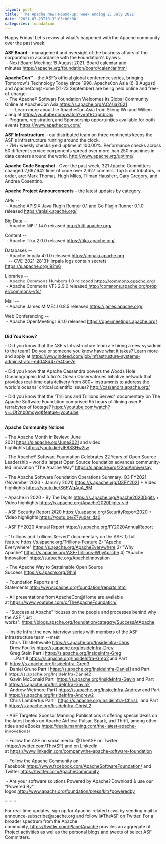 ```yaml
---
layout: post
title: 'The Apache News Round-up: week ending 23 July 2021'
date: '2021-07-23T10:37:05+00:00'
categories: foundation
---
```

<p></p><p></p><p>Happy Friday! Let's review at what's happened with the Apache community over the past week:</p><p></p><p></p><p></p><p><span style="font-weight: 700;">ASF Board</span>&nbsp;– management and oversight of the business affairs of the corporation in accordance with the Foundation's bylaws.<br>&nbsp;- Next Board Meeting: 18 August 2021. Board calendar and minutes&nbsp;<a href="https://apache.org/foundation/board/calendar.html" target="_blank">https://apache.org/foundation/board/calendar.html</a></p><p></p><p><span style="font-weight: 700;">ApacheCon™</span>&nbsp;– the ASF's official global conference series, bringing Tomorrow's Technology Today since 1998. ApacheCon Asia (6-8 August) and ApacheCon@Home (21-23 September) are being held online and free-of-charge:<br>&nbsp;- The Apache® Software Foundation Welcomes its Global Community Online at ApacheCon Asia&nbsp;<a href="https://s.apache.org/ACAsia2021" target="_blank">https://s.apache.org/ACAsia2021</a><br>&nbsp;&nbsp;&nbsp; -- Learn more about the ApacheCon Asia from Sheng Wu and Willem Jiang at <a href="https://youtube.com/watch?v=hfRCrpnbDhc" rel="noreferrer" target="_blank" data-saferedirecturl="https://www.google.com/url?q=https://youtube.com/watch?v%3DhfRCrpnbDhc&amp;source=gmail&amp;ust=1627117840797000&amp;usg=AFQjCNHSnRo3SvK679B7Oa_GdLUAaVGGBg">https://youtube.com/watch?v=hf<wbr>RCrpnbDhc</a> <br>&nbsp;- Program, registration, and Sponsorship opportunities available for both events&nbsp;<a href="https://www.apachecon.com/" target="_blank">https://www.apachecon.com/</a><br></p><p><span style="font-weight: 700;">ASF Infrastructure</span>&nbsp;– our distributed team on three continents keeps the ASF's infrastructure running around the clock.<br>&nbsp;- 7M+ weekly checks yield uptime at 100.00%. Performance checks across 50 different service components spread over more than 250 machines in data centers around the world.&nbsp;<a href="http://www.apache.org/uptime/" target="_blank">http://www.apache.org/uptime/</a><br></p><p><span style="font-weight: 700;">Apache Code Snapshot&nbsp;</span>– Over the past week, 321 Apache Committers changed 2,697,642 lines of code over 2,627 commits. Top 5 contributors, in order, are: Mark Thomas, <span>Hugh Miles, Tilman Hausherr, Gary Gregory, and Andrea Cosentino.&nbsp; </span>&nbsp; &nbsp;&nbsp; </p><p><span style="font-weight: 700;">Apache Project Announcements</span>&nbsp;– the latest updates by category.</p><p>APIs --<br>
&nbsp;- Apache <span class="il">APISIX</span> Java Plugin Runner 0.1 and Go Plugin Runner 0.1.0 released <a href="https://apisix.apache.org/" rel="noreferrer" target="_blank" data-saferedirecturl="https://www.google.com/url?q=https://apisix.apache.org/&amp;source=gmail&amp;ust=1627120914102000&amp;usg=AFQjCNEhKquuH_i-uwcjJU90gjrvkkia3w">https://<span class="il">apisix</span>.apache.org/</a><br></p><p>Big Data --<br>&nbsp;- Apache <span class="il">NiFi</span> 1.14.0 released <a href="http://nifi.apache.org/" rel="noreferrer" target="_blank" data-saferedirecturl="https://www.google.com/url?q=http://nifi.apache.org/&amp;source=gmail&amp;ust=1627120955001000&amp;usg=AFQjCNGgNp5teuqrediVZ1BzuZaLH7heuA">http://<span class="il">nifi</span>.apache.org/</a></p><p></p>Content --<br>&nbsp;- Apache <span class="il">Tika</span> 2.0.0 released <a href="https://tika.apache.org/" rel="noreferrer" target="_blank" data-saferedirecturl="https://www.google.com/url?q=https://tika.apache.org/&amp;source=gmail&amp;ust=1627120741409000&amp;usg=AFQjCNEctwl6EJI_rxyqsqD4kJGaft3WWw">https://<span class="il">tika</span>.apache.org/</a><p></p><p>Databases --<br>&nbsp;- Apache <span class="il">Impala</span> 4.0.0 released <a href="https://impala.apache.org" rel="noreferrer" target="_blank" data-saferedirecturl="https://www.google.com/url?q=https://impala.apache.org&amp;source=gmail&amp;ust=1627120982934000&amp;usg=AFQjCNGfOmw5SzzmKlYY-5tgZ3EB7sxUbQ">https://<span class="il">impala</span>.apache.org<br></a>&nbsp;&nbsp; -- CVE-2021-28131: Impala logs contain secrets <a href="https://s.apache.org/i92m6">https://s.apache.org/i92m6</a><br></p>Libraries --<br>&nbsp;- Apache <span class="il">Commons</span> <span class="il">Numbers</span> 1.0 released <a href="https://commons.apache.org/" rel="noreferrer" target="_blank" data-saferedirecturl="https://www.google.com/url?q=https://commons.apache.org/&amp;source=gmail&amp;ust=1627121032972000&amp;usg=AFQjCNFoYCl_NJFJRNYSezxLu5fWknC8Fw">https://<span class="il">commons</span>.apache.org/</a><br>&nbsp;- Apache <span class="il">Commons</span> <span class="il">VFS</span> 2.9.0 released<a href="http://commons.apache.org/proper/commons-vfs/" rel="noreferrer" target="_blank" data-saferedirecturl="https://www.google.com/url?q=http://commons.apache.org/proper/commons-vfs/&amp;source=gmail&amp;ust=1627121602321000&amp;usg=AFQjCNHLVzHplpXRPCOAqf7QuEEbrVtBXA"> http://<span class="il">commons</span>.apache.org/prop<wbr>er/<span class="il">commons</span>-<span class="il">vfs</span>/</a><a href="https://commons.apache.org/proper/commons-io/" rel="noreferrer" target="_blank" data-saferedirecturl="https://www.google.com/url?q=https://commons.apache.org/proper/commons-io/&amp;source=gmail&amp;ust=1626453891843000&amp;usg=AFQjCNF5rUUt3qpS25Wb5TYpmpX2buRpgA"><span class="il"></span><span class="il"><br></span></a><p></p><p><span class="il"></span>Mail --<br>&nbsp;- <span class="il">Apache</span> <span class="il">James</span> MIME4J 0.8.5 released <a href="https://james.apache.org/" rel="noreferrer" target="_blank" data-saferedirecturl="https://www.google.com/url?q=https://james.apache.org/&amp;source=gmail&amp;ust=1627121740191000&amp;usg=AFQjCNEXC00VdNMzyj_GwZFMmifgcmcFRQ"><span class="il">https</span>://<span class="il">james</span>.<span class="il">apache</span>.<span class="il">org</span>/</a></p><p>Web Conferencing --<br>&nbsp;- Apache <span class="il">OpenMeetings</span> 6.1.0 released <a href="https://openmeetings.apache.org/" rel="noreferrer" target="_blank" data-saferedirecturl="https://www.google.com/url?q=https://openmeetings.apache.org/&amp;source=gmail&amp;ust=1627121649977000&amp;usg=AFQjCNFLEHuYxTqGSl4yibLGYx78ewdJnA">https://<span class="il">openmeetings</span>.apache.or<wbr>g/</a></p><p><br><span style="font-weight: 700;">Did You Know?</span><br></p><p></p><p>- Did you know that the ASF's Infrastructure team are hiring a new sysadmin to the team? Do you or someone you know have what it takes? Learn more and apply at&nbsp;<a href="https://www.indeed.com/job/infrastructure-systems-administrator-e4048d477e40ae7e" target="_blank">https://www.indeed.com/job/infrastructure-systems-administrator-e4048d477e40ae7e</a></p><p>- Did you know that Apache Cassandra powers the Woods Hole Oceanographic Institution's Ocean Observatories Initiative network that provides real-time data delivery from 800+ instruments to address the world's oceans' critical scientific issues?&nbsp;<a href="http://cassandra.apache.org/" target="_blank">http://cassandra.apache.org/</a></p><p>- Did you know that the "Trillions and Trillions Served" documentary on The Apache Software Foundation comprised 65 hours of filming over 8 terrabytes of footage? <a href="https://youtube.com/watch?v=JUt2nb0mgwg&amp;feature=youtu.be" target="_blank">https://youtube.com/watch?v=JUt2nb0mgwg&amp;feature=youtu.be</a></p><p><span style="font-weight: 700;"><br>Apache Community Notices</span><br></p><p>- The Apache Month in Review: June 2021&nbsp;<a href="https://s.apache.org/June2021" target="_blank">https://s.apache.org/June2021</a>&nbsp;and video highlights&nbsp;<a href="https://youtu.be/yIE8SSHw2iw" target="_blank">https://youtu.be/yIE8SSHw2iw</a></p><p>- The&nbsp;<span class="il">Apache</span>® Software Foundation Celebrates 22 Years of Open Source Leadership – world’<span class="il">s</span>&nbsp;largest Open Source foundation advances community-led innovation "The<span class="il">&nbsp;Apache</span>&nbsp;Way"&nbsp;<a href="https://s.apache.org/22ndAnniversay" target="_blank">https://s.apache.org/22ndAnniversay</a></p><p>- The&nbsp;<span class="il">Apache</span>&nbsp;Software Foundation Operations Summary: Q3 FY2021 (November 2020 - January 2021)&nbsp;<a href="https://s.apache.org/Q3FY2021" target="_blank">https://s.apache.org/Q3FY2021</a>&nbsp;+ Video highlights&nbsp;<a href="https://youtu.be/S6FWqAuA_8M" target="_blank">https://youtu.be/S6FWqAuA_8M</a></p><p>- Apache in 2020 - By The Digits&nbsp;<font color="#337ab7"><a href="https://s.apache.org/Apache2020Digits" target="_blank">https://s.apache.org/Apache2020Digits</a>&nbsp;</font>+ Video highlights&nbsp;<a href="https://s.apache.org/Apache2020Digits-vid" target="_blank">https://s.apache.org/Apache2020Digits-vid</a></p><p>- ASF Security Report 2020&nbsp;<a href="https://s.apache.org/SecurityReport2020" target="_blank">https://s.apache.org/SecurityReport2020</a>&nbsp;+ Video highlights&nbsp;<a href="https://youtu.be/Z7yudar_da0" rel="noreferrer" target="_blank" data-saferedirecturl="https://www.google.com/url?q=https://youtu.be/Z7yudar_da0&amp;source=gmail&amp;ust=1614320952600000&amp;usg=AFQjCNGAfKh6FsJX7CJ5hQqcOInb2wpTdg">https://youtu.be/Z7yudar_da0</a></p><p>- ASF FY2020 Annual Report&nbsp;<a href="https://s.apache.org/FY2020AnnualReport" target="_blank">https://s.apache.org/FY2020AnnualReport</a><br></p><p>- "Trillions and Trillions Served" documentary on the ASF: 1) full feature&nbsp;<a href="https://s.apache.org/Trillions-Feature" target="_blank">https://s.apache.org/Trillions-Feature</a>&nbsp;2) "Apache Everywhere"&nbsp;<a href="https://s.apache.org/ApacheEverywhere" target="_blank">https://s.apache.org/ApacheEverywhere</a>&nbsp;3) "Why Apache"&nbsp;<a href="https://s.apache.org/ASF-Trillions-WhyApache" target="_blank">https://s.apache.org/ASF-Trillions-WhyApache</a>&nbsp;4)&nbsp;“Apache Innovation”&nbsp;<a href="https://s.apache.org/ApacheInnovation" target="_blank">https://s.apache.org/ApacheInnovation</a>&nbsp;</p><p>&nbsp;- The Apache Way to Sustainable Open Source Success&nbsp;<a href="https://s.apache.org/GhnI" target="_blank">https://s.apache.org/GhnI</a><br></p><p>&nbsp;- Foundation Reports and Statements&nbsp;<a href="http://www.apache.org/foundation/reports.html" target="_blank">http://www.apache.org/foundation/reports.html</a><br></p><p>&nbsp;- All presentations from ApacheCon@Home are available at&nbsp;<a href="https://www.youtube.com/c/TheApacheFoundation/" target="_blank">https://www.youtube.com/c/TheApacheFoundation/</a>&nbsp;</p><p>&nbsp;- "Success at Apache" focuses on the people and processes behind why the ASF "just works".&nbsp;<a href="https://blogs.apache.org/foundation/category/SuccessAtApache" target="_blank">https://blogs.apache.org/foundation/category/SuccessAtApache</a><br></p><div><p>&nbsp;- Inside Infra: the new interview series with members of the ASF infrastructure team --meet&nbsp;<br>&nbsp; &nbsp; Chris Thistlethwaite&nbsp;<a href="https://s.apache.org/InsideInfra-Chris" target="_blank">https://s.apache.org/InsideInfra-Chris</a><br>&nbsp; &nbsp; Drew Foulks&nbsp;<a href="https://s.apache.org/InsideInfra-Drew" rel="noreferrer" target="_blank" data-saferedirecturl="https://www.google.com/url?q=https://s.apache.org/InsideInfra-Drew&amp;source=gmail&amp;ust=1588339104628000&amp;usg=AFQjCNF9dVEn48pV7o9HBG14sP9uprU8Xw">https://s.apache.org/InsideInf<wbr>ra-Drew</a><br>&nbsp; &nbsp; Greg Stein Part I&nbsp;<a href="https://s.apache.org/InsideInfra-Greg" target="_blank">https://s.apache.org/InsideInfra-Greg</a><br>&nbsp; &nbsp; &nbsp; ...Part II&nbsp;<a href="https://s.apache.org/InsideInfra-Greg2" target="_blank">https://s.apache.org/InsideInfra-Greg2</a>&nbsp;and Part III&nbsp;<a href="https://s.apache.org/InsideInfra-Greg3" target="_blank">https://s.apache.org/InsideInfra-Greg3</a><br>&nbsp; &nbsp; Daniel Gruno Part I&nbsp;<a href="https://s.apache.org/InsideInfra-Daniel1" target="_blank">https://s.apache.org/InsideInfra-Daniel1</a>&nbsp;and Part II&nbsp;<a href="https://s.apache.org/InsideInfra-Daniel2" target="_blank">https://s.apache.org/InsideInfra-Daniel2</a><br>&nbsp;&nbsp;&nbsp; Gavin McDonald Part I&nbsp;<a href="https://s.apache.org/InsideInfra-Gavin" target="_blank">https://s.apache.org/InsideInfra-Gavin</a>&nbsp;and Part II&nbsp;<a href="https://s.apache.org/InsideInfra-Gavin2" target="_blank">https://s.apache.org/InsideInfra-Gavin2</a><br>&nbsp;&nbsp;&nbsp; Andrew Wetmore Part I&nbsp;<a href="https://s.apache.org/InsideInfra-Andrew" target="_blank">https://s.apache.org/InsideInfra-Andrew</a>&nbsp;and Part II&nbsp;<a href="https://s.apache.org/InsideInfra-Andrew2" target="_blank">https://s.apache.org/InsideInfra-Andrew2</a><br>&nbsp; &nbsp; Chris Lambertus Part I&nbsp;&nbsp;<a href="https://s.apache.org/InsideInfra-ChrisL" target="_blank">https://s.apache.org/InsideInfra-ChrisL</a>&nbsp; and Part II&nbsp;<a href="https://s.apache.org/InsideInfra-ChrisL2" target="_blank">https://s.apache.org/InsideInfra-ChrisL2</a></p></div><div><p>&nbsp;- ASF Targeted Sponsor Manning Publications is offering special deals on the latest books on Apache Airflow, Pulsar, Spark, and Thrift, among other titles and eBooks&nbsp;<a href="https://deals.manning.com/the-latest-apache-innovations/" target="_blank">https://deals.manning.com/the-latest-apache-innovations/</a></p><p>&nbsp;- Follow the ASF on social media: @TheASF on Twitter (<a href="https://twitter.com/TheASF">https://twitter.com/TheASF</a>) and on LinkedIn at&nbsp;<a href="https://www.linkedin.com/company/the-apache-software-foundation">https://www.linkedin.com/company/the-apache-software-foundation</a></p><p>&nbsp;- Follow the Apache Community on Facebook&nbsp;<a href="https://www.facebook.com/ApacheSoftwareFoundation/" target="_blank">https://www.facebook.com/ApacheSoftwareFoundation/</a>&nbsp;and Twitter&nbsp;<a href="https://twitter.com/ApacheCommunity">https://twitter.com/ApacheCommunity</a></p></div><div>&nbsp;- Are your software solutions Powered by Apache? Download &amp; use our "Powered By" logos&nbsp;<a href="http://www.apache.org/foundation/press/kit/#poweredby" target="_blank">http://www.apache.org/foundation/press/kit/#poweredby</a><br></div><p><span class="LrzXr"></span><span class="LrzXr"></span></p><div><p>= = =</p><p>For real-time updates, sign up for Apache-related news by sending mail to announce-subscribe@apache.org and follow @TheASF on Twitter. For a broader spectrum from the Apache community,&nbsp;<a href="https://twitter.com/PlanetApache">https://twitter.com/PlanetApache</a>&nbsp;provides an aggregate of Project activities as well as the personal blogs and tweets of select ASF Committers.</p></div><p></p><p></p>
